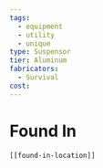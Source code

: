```yaml
---
tags:
  - equipment
  - utility
  - unique
type: Suspensor
tier: Aluminum
fabricators:
  - Survival
cost:
---
```

# Found In
```meta-bind-embed
[[found-in-location]]
```